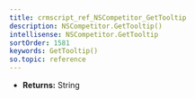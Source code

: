 ```yaml
---
title: crmscript_ref_NSCompetitor_GetTooltip
description: NSCompetitor.GetTooltip()
intellisense: NSCompetitor.GetTooltip
sortOrder: 1581
keywords: GetTooltip()
so.topic: reference
---
```



* **Returns:** String


